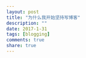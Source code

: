 ```yaml
---
layout: post
title: "为什么我开始坚持写博客"
description: ""
date: 2017-1-31
tags: [blogging]
comments: true
share: true
---
```

